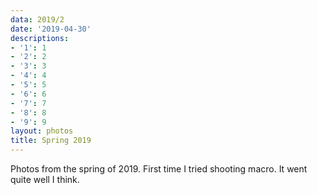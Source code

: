 ```yaml
---
data: 2019/2
date: '2019-04-30'
descriptions:
- '1': 1
- '2': 2
- '3': 3
- '4': 4
- '5': 5
- '6': 6
- '7': 7
- '8': 8
- '9': 9
layout: photos
title: Spring 2019
---
```


Photos from the spring of 2019. First time I tried shooting macro. It went quite well I think.